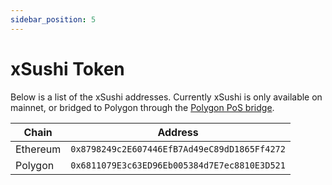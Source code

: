 ```yaml
---
sidebar_position: 5
---
```


# xSushi Token

Below is a list of the xSushi addresses. Currently xSushi is only available on mainnet, or bridged to Polygon through the [Polygon PoS bridge](https://portal.polygon.technology/bridge).

| Chain     | Address                                    |
|-----------|--------------------------------------------|
| Ethereum  | `0x8798249c2E607446EfB7Ad49eC89dD1865Ff4272` |
| Polygon   | `0x6811079E3c63ED96Eb005384d7E7ec8810E3D521` |